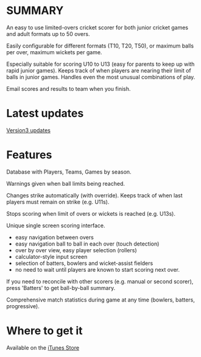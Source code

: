 # SUMMARY

An easy to use limited-overs cricket scorer for both junior cricket games and adult formats up to 50 overs.

Easily configurable for different formats (T10, T20, T50), or maximum balls per over, maximum wickets per game.

Especially suitable for scoring U10 to U13 (easy for parents to keep up with rapid junior games).  Keeps track of when players are nearing their limit of balls in junior games.  Handles even the most unusual combinations of play.

Email scores and results to team when you finish.

# Latest updates

[Version3 updates](versions.md)

# Features 

Database with Players, Teams, Games by season.

Warnings given when ball limits being reached.

Changes strike automatically (with override).  Keeps track of when last players must remain on strike (e.g. U11s).

Stops scoring when limit of overs or wickets is reached (e.g. U13s).

Unique single screen scoring interface. 
- easy navigation between overs
- easy navigation ball to ball in each over (touch detection)
- over by over view, easy player selection (rollers)
- calculator-style input screen
- selection of batters, bowlers and wicket-assist fielders
- no need to wait until players are known to start scoring next over.

If you need to reconcile with other scorers (e.g. manual or second scorer), press 'Batters' to get ball-by-ball summary.

Comprehensive match statistics during game at any time (bowlers, batters, progressive).

# Where to get it

Available on the [iTunes Store](https://apps.apple.com/us/app/match-mate/id1437125243?ls=1)
